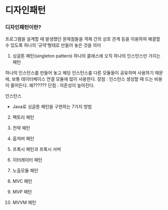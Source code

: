 # 디자인패턴

### 디자인패턴이란?
프로그램을 설계할 때 발생했던 문제점들을 객체 간의 상호 관계 등을 이용하여 해결할 수 있도록 하나의
’규약‘형태로 만들어 놓은 것을 의미

1. 싱글톤 패턴(singleton pattern)
   하나의 클래스에 오직 하나의 인스턴스만 가지는 패턴

하나의 인스턴스를 만들어 놓고 해당 인스턴스를 다른 모듈들이 공유하며 사용하기 때문에, 보통 데이터베이스 연결 모듈에 많이 사용한다.
장점 : 인스턴스 생성할 때 드는 비용이 줄어든다. 왜??????
단점 : 의존성이 높아진다.

인스턴스


* Java로 싱글톤 패턴을 구현하는 7가지 방법



2. 팩토리 패턴

3. 전략 패턴

4. 옵저버 패턴

5. 프록시 패턴과 프록시 서버

6. 이터레이터 패턴

7. 노출모듈 패턴

8.  MVC 패턴

9. MVP 패턴

10. MVVM 패턴